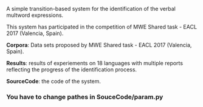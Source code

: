 A simple transition-based system for the identification of the verbal multword expressions. 
 
This system has participated in the competition of MWE Shared task - EACL 2017 (Valencia, Spain).

**Corpora**: Data sets proposed by MWE Shared task - EACL 2017 (Valencia, Spain).

**Results**: results of experiements on 18 languages with multiple reports reflecting the progress of the identification process.

**SourceCode**: the code of the system.

### You have to change pathes in SouceCode/param.py
 